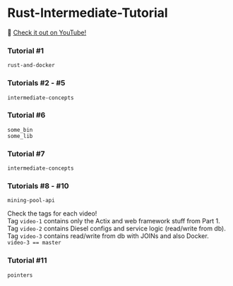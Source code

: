 # Rust-Intermediate-Tutorial
:movie_camera: [Check it out on YouTube!](https://www.youtube.com/playlist?list=PLUBKxx7QjtVk9cVT9VaTtoDKivyWuLZZf)

### Tutorial #1
```shell
rust-and-docker
```

### Tutorials #2 - #5
```shell
intermediate-concepts
```

### Tutorial #6
```shell
some_bin
some_lib
```

### Tutorial #7
```shell
intermediate-concepts
```

### Tutorials #8 - #10
```shell
mining-pool-api
```
Check the tags for each video!   
Tag `video-1` contains only the Actix and web framework stuff from Part 1.   
Tag `video-2` contains Diesel configs and service logic (read/write from db).   
Tag `video-3` contains read/write from db with JOINs and also Docker.   
`video-3 == master`

### Tutorial #11
```shell
pointers
```